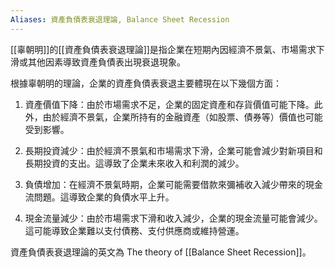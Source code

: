 ```yaml
---
Aliases: 資產負債表衰退理論, Balance Sheet Recession
---
```


[[辜朝明]]的[[資產負債表衰退理論]]是指企業在短期內因經濟不景氣、市場需求下滑或其他因素導致資產負債表出現衰退現象。

根據辜朝明的理論，企業的資產負債表衰退主要體現在以下幾個方面：

1. 資產價值下降：由於市場需求不足，企業的固定資產和存貨價值可能下降。此外，由於經濟不景氣，企業所持有的金融資產（如股票、債券等）價值也可能受到影響。

2. 長期投資減少：由於經濟不景氣和市場需求下滑，企業可能會減少對新項目和長期投資的支出。這導致了企業未來收入和利潤的減少。

3. 負債增加：在經濟不景氣時期，企業可能需要借款來彌補收入減少帶來的現金流問題。這導致企業的負債水平上升。

4. 現金流量減少：由於市場需求下滑和收入減少，企業的現金流量可能會減少。這可能導致企業難以支付債務、支付供應商或維持營運。

資產負債表衰退理論的英文為 The theory of [[Balance Sheet Recession]]。